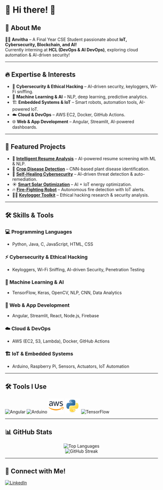 # 🌟 Hi there! 👋

## 🚀 About Me
👩‍💻 **Anvitha** – A Final Year CSE Student passionate about **IoT, Cybersecurity, Blockchain, and AI!**  
Currently interning at **HCL (DevOps & AI DevOps)**, exploring cloud automation & AI-driven security!

---

## 🔥 Expertise & Interests
- 🔐 **Cybersecurity & Ethical Hacking** – AI-driven security, keyloggers, Wi-Fi sniffing.
- 🤖 **Machine Learning & AI** – NLP, deep learning, predictive analytics.
- 🏗 **Embedded Systems & IoT** – Smart robots, automation tools, AI-powered IoT.
- ☁️ **Cloud & DevOps** – AWS EC2, Docker, GitHub Actions.
- 🌐 **Web & App Development** – Angular, Streamlit, AI-powered dashboards.

---

## 🚀 Featured Projects
- 📜 **[Intelligent Resume Analysis](#)** – AI-powered resume screening with ML & NLP.
- 🌱 **[Crop Disease Detection](#)** – CNN-based plant disease identification.
- 🔐 **[Self-Healing Cybersecurity](#)** – AI-driven threat detection & auto-remediation.
- ☀️ **[Smart Solar Optimization](#)** – AI + IoT energy optimization.
- 🔥 **[Fire-Fighting Robot](#)** – Autonomous fire detection with IoT alerts.
- 🕵️‍♀️ **[Keylogger Toolkit](#)** – Ethical hacking research & security analysis.

---

## 🛠️ Skills & Tools
### **💻 Programming Languages**
- Python, Java, C, JavaScript, HTML, CSS

### **⚡ Cybersecurity & Ethical Hacking**
- Keyloggers, Wi-Fi Sniffing, AI-driven Security, Penetration Testing

### **🤖 Machine Learning & AI**
- TensorFlow, Keras, OpenCV, NLP, CNN, Data Analytics

### **🚀 Web & App Development**
- Angular, Streamlit, React, Node.js, Firebase

### **☁️ Cloud & DevOps**
- AWS (EC2, S3, Lambda), Docker, GitHub Actions

### **🏗 IoT & Embedded Systems**
- Arduino, Raspberry Pi, Sensors, Actuators, IoT Automation

---

## 🛠️ Tools I Use
<p align="left">
  <img src="https://angular.io/assets/images/logos/angular/angular.svg" alt="Angular" width="50">
  <img src="https://cdn.worldvectorlogo.com/logos/arduino-1.svg" alt="Arduino" width="50">
  <img src="https://raw.githubusercontent.com/devicons/devicon/master/icons/amazonwebservices/amazonwebservices-original-wordmark.svg" alt="AWS" width="50">
  <img src="https://raw.githubusercontent.com/devicons/devicon/master/icons/python/python-original.svg" alt="Python" width="50">
  <img src="https://www.vectorlogo.zone/logos/tensorflow/tensorflow-icon.svg" alt="TensorFlow" width="50">
</p>

---

## 📊 GitHub Stats
<p align="center">
  <img src="https://github-readme-stats.vercel.app/api/top-langs?username=anvitha-rao10&show_icons=true&locale=en&layout=compact" alt="Top Languages">
  <br>
  <img src="https://github-readme-streak-stats.herokuapp.com/?user=anvitha-rao10&" alt="GitHub Streak">
</p>

---

## 📢 Connect with Me!
<p align="left">
  <a href="https://linkedin.com/in/anvitha-g-rao" target="_blank">
    <img src="https://raw.githubusercontent.com/rahuldkjain/github-profile-readme-generator/master/src/images/icons/Social/linked-in-alt.svg" alt="LinkedIn" width="50">
  </a>
</p>
